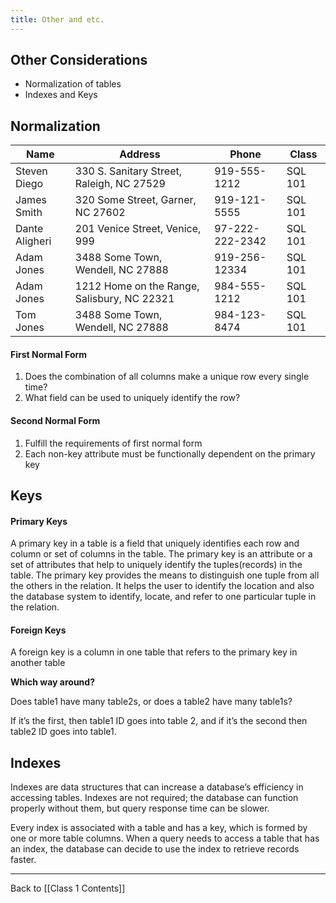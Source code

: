 ```yaml
---
title: Other and etc.
---
```


## Other Considerations

- Normalization of tables
- Indexes and Keys

## Normalization

| Name | Address | Phone | Class |
| ---- | ---- | ---- | ---- |
| Steven Diego | 330 S. Sanitary Street, Raleigh, NC 27529 | 919-555-1212 | SQL 101 |
| James Smith | 320 Some Street, Garner, NC 27602 | 919-121-5555 | SQL 101 |
| Dante Aligheri | 201 Venice Street, Venice, 999 | 97-222-222-2342 | SQL 101 |
| Adam Jones | 3488 Some Town, Wendell, NC 27888 | 919-256-12334 | SQL 101 |
| Adam Jones | 1212 Home on the Range, Salisbury, NC 22321 | 984-555-1212 | SQL 101 |
| Tom Jones | 3488 Some Town, Wendell, NC 27888 | 984-123-8474 | SQL 101 |
#### First Normal Form

1. Does the combination of all columns make a unique row every single time?
2. What field can be used to uniquely identify the row?
#### Second Normal Form

1. Fulfill the requirements of first normal form
2. Each non-key attribute must be functionally dependent on the primary key


## Keys

#### Primary Keys

A primary key in a table is a field that uniquely identifies each row and column or set of columns in the table. The primary key is an attribute or a set of attributes that help to uniquely identify the tuples(records) in the table. The primary key provides the means to distinguish one tuple from all the others in the relation. It helps the user to identify the location and also the database system to identify, locate, and refer to one particular tuple in the relation.
#### Foreign Keys

A foreign key is a column in one table that refers to the primary key in another table

**Which way around?**

Does table1 have many table2s, or does a table2 have many table1s?

If it’s the first, then table1 ID goes into table 2, and if it’s the second then table2 ID goes into table1.

## Indexes

Indexes are data structures that can increase a database’s efficiency in accessing tables. Indexes are not required; the database can function properly without them, but query response time can be slower.

Every index is associated with a table and has a key, which is formed by one or more table columns. When a query needs to access a table that has an index, the database can decide to use the index to retrieve records faster.

---
Back to [[Class 1 Contents]]